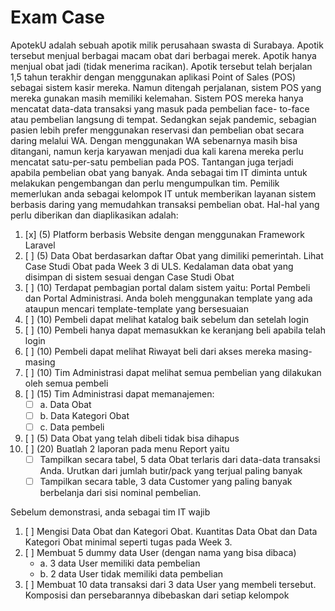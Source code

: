 # Exam Case

ApotekU adalah sebuah apotik milik perusahaan swasta di Surabaya. Apotik tersebut menjual berbagai
macam obat dari berbagai merek. Apotik hanya menjual obat jadi (tidak menerima racikan). Apotik
tersebut telah berjalan 1,5 tahun terakhir dengan menggunakan aplikasi Point of Sales (POS) sebagai
sistem kasir mereka. Namun ditengah perjalanan, sistem POS yang mereka gunakan masih memiliki
kelemahan. Sistem POS mereka hanya mencatat data-data transaksi yang masuk pada pembelian face-
to-face atau pembelian langsung di tempat. Sedangkan sejak pandemic, sebagian pasien lebih prefer
menggunakan reservasi dan pembelian obat secara daring melalui WA. Dengan menggunakan WA
sebenarnya masih bisa ditangani, namun kerja karyawan menjadi dua kali karena mereka perlu mencatat
satu-per-satu pembelian pada POS. Tantangan juga terjadi apabila pembelian obat yang banyak.
Anda sebagai tim IT diminta untuk melakukan pengembangan dan perlu mengumpulkan tim. Pemilik
memerlukan anda sebagai kelompok IT untuk memberikan layanan sistem berbasis daring yang
memudahkan transaksi pembelian obat. Hal-hal yang perlu diberikan dan diaplikasikan adalah:

1. [x] (5) Platform berbasis Website dengan menggunakan Framework Laravel
2. [ ] (5) Data Obat berdasarkan daftar Obat yang dimiliki pemerintah. Lihat Case Studi Obat pada Week 3 di ULS. Kedalaman data obat yang disimpan di sistem sesuai dengan Case Studi Obat 
3. [ ] (10) Terdapat pembagian portal dalam sistem yaitu: Portal Pembeli dan Portal Administrasi. Anda boleh menggunakan template yang ada ataupun mencari template-template yang bersesuaian
4. [ ] (10) Pembeli dapat melihat katalog baik sebelum dan setelah login
5. [ ] (10) Pembeli hanya dapat memasukkan ke keranjang beli apabila telah login
6. [ ] (10) Pembeli dapat melihat Riwayat beli dari akses mereka masing-masing
7. [ ] (10) Tim Administrasi dapat melihat semua pembelian yang dilakukan oleh semua pembeli
8. [ ] (15) Tim Administrasi dapat memanajemen:
    - [ ] a. Data Obat
    - [ ] b. Data Kategori Obat
    - [ ] c. Data pembeli
9. [ ] (5) Data Obat yang telah dibeli tidak bisa dihapus
10. [ ] (20) Buatlah 2 laporan pada menu Report yaitu  
    - [ ] Tampilkan secara tabel, 5 data Obat terlaris dari data-data transaksi Anda. Urutkan dari jumlah butir/pack yang terjual paling banyak  
    - [ ] Tampilkan secara table, 3 data Customer yang paling banyak berbelanja dari sisi nominal pembelian.

Sebelum demonstrasi, anda sebagai tim IT wajib
1. [ ] Mengisi Data Obat dan Kategori Obat. Kuantitas Data Obat dan Data Kategori Obat minimal seperti tugas pada Week 3.
2. [ ] Membuat 5 dummy data User (dengan nama yang bisa dibaca)
    - a. 3 data User memiliki data pembelian
    - b. 2 data User tidak memiliki data pembelian
3. [ ] Membuat 10 data transaksi dari 3 data User yang membeli tersebut. Komposisi dan persebarannya dibebaskan dari setiap kelompok